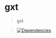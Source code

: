 gxt
=========

>gxt

>[![Dependencies][david-image]][david-url]

[david-image]: http://img.shields.io/david/nuintun/gxt.svg?style=flat-square
[david-url]: https://david-dm.org/nuintun/gxt
